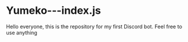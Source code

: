 # Yumeko---index.js
Hello everyone, this is the repository for my first Discord bot. Feel free to use anything
